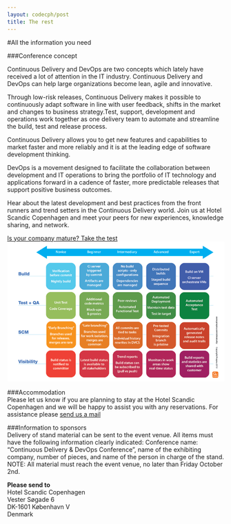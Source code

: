 ```yaml
---
layout: codecph/post
title: The rest
---
```

#All the information you need


###Conference concept<br/>

Continuous Delivery and DevOps are two concepts which lately have received a lot of attention in the IT industry.
Continuous Delivery and DevOps can help large organizations become lean, agile and innovative.

Through low-risk releases, Continuous Delivery makes it possible to continuously adapt software in line with user feedback, shifts in the market and changes to business strategy.Test, support, development and operations work together as one delivery team to automate and streamline the build, test and release process.

Continuous Delivery allows you to get new features and capabilities to market faster and more reliably and it is at the leading edge of software development thinking.

DevOps is a movement designed to facilitate the collaboration between development and IT operations to bring the portfolio of IT technology and applications forward in a cadence of faster, more predictable releases that support positive business outcomes.

Hear about the latest development and best practices from the front runners and trend setters in the Continuous Delivery world. Join us at Hotel Scandic Copenhagen and meet your peers for new experiences, knowledge sharing, and network. <br/>

<a href="http://cdmi.praqma.net/">
Is your company mature? Take the test
</a><br/>
<a href="http://cdmi.praqma.net/">
<img src="/cph15/images/maturity_model_web.png" class="stdcenter" style="width:600.">
</a><br/>

###Accommodation<br/>
Please let us know if you are planning to stay at the Hotel Scandic Copenhagen and we will be happy to assist you with any reservations. For assistance please [send us a mail](mailto:ah@praqma.net)

###Information to sponsors<br/>
Delivery of stand material can be sent to the event venue. All items must have the following information clearly indicated: Conference name: “Continuous Delivery & DevOps Conference”, name of the exhibiting company, number of pieces, and name of the person in charge of the stand.<br/>
NOTE: All material must reach the event venue, no later than Friday October 2nd.

**Please send to**<br/>
Hotel Scandic Copenhagen<br/>
Vester Søgade 6<br/>
DK-1601 København V<br/>
Denmark<br/>
